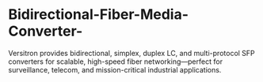 # Bidirectional-Fiber-Media-Converter-
Versitron provides bidirectional, simplex, duplex LC, and multi-protocol SFP converters for scalable, high-speed fiber networking—perfect for surveillance, telecom, and mission-critical industrial applications.

